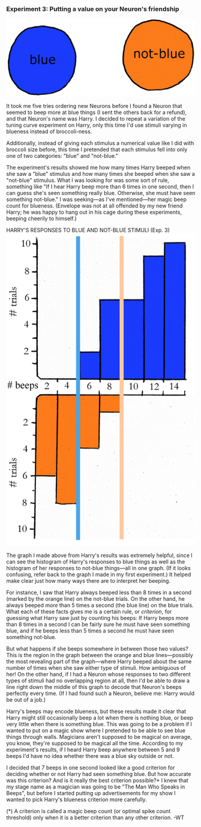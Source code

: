 ### Experiment 3: Putting a value on your Neuron's friendship

<img id="im-14" src="images/14.jpeg">

It took me five tries ordering new Neurons before I found a Neuron that seemed to beep more at blue things (I sent the others back for a refund), and that Neuron's name was Harry. I decided to repeat a variation of the tuning curve experiment on Harry, only this time I'd use stimuli varying in blueness instead of broccoli-ness.

Additionally, instead of giving each stimulus a numerical value like I did with broccoli size before, this time I pretended that each stimulus fell into only one of two categories: "blue" and "not-blue."

The experiment's results showed me how many times Harry beeped when she saw a "blue" stimulus and how many times she beeped when she saw a "not-blue" stimulus. What I was looking for was some sort of rule, something like "If I hear Harry beep more than 6 times in one second, then I can guess she's seen something really blue. Otherwise, she must have seen something not-blue." I was seeking&mdash;as I've mentioned&mdash;her magic beep count for blueness. (Envelope was not at all offended by my new friend Harry; he was happy to hang out in his cage during these experiments, beeping cheerily to himself.)

<span class="graph-title">HARRY'S RESPONSES TO BLUE AND NOT-BLUE STIMULI (Exp. 3)</span>
<img id="im-15" src="images/15.jpeg">

The graph I made above from Harry's results was extremely helpful, since I can see the histogram of Harry's responses to blue things as well as the histogram of her responses to not-blue things&mdash;all in one graph. (If it looks confusing, refer back to the graph I made in my first experiment.) It helped make clear just how many ways there are to interpret her beeping.

For instance, I saw that Harry always beeped less than 8 times in a second (marked by the orange line) on the not-blue trials. On the other hand, he always beeped _more_ than 5 times a second (the blue line) on the blue trials. What each of these facts gives me is a certain rule, or _criterion_, for guessing what Harry saw just by counting his beeps: If Harry beeps more than 8 times in a second I can be fairly sure he must have seen something blue, and if he beeps less than 5 times a second he must have seen something not-blue.

But what happens if she beeps somewhere in between those two values? This is the region in the graph between the orange and blue lines&mdash;possibly the most revealing part of the graph&mdash;where Harry beeped about the same number of times when she saw either type of stimuli. How ambiguous of her! On the other hand, if I had a Neuron whose responses to two different types of stimuli had no overlapping region at all, then I'd be able to draw a line right down the middle of this graph to decode that Neuron's beeps perfectly every time. (If I had found such a Neuron, believe me: Harry would be out of a job.)

Harry's beeps may encode blueness, but these results made it clear that Harry might still occasionally beep a lot when there is nothing blue, or beep very little when there is something blue. This was going to be a problem if I wanted to put on a magic show where I pretended to be able to see blue things through walls. Magicians aren't supposed to be magical on average, you know, they're supposed to be magical all the time. According to my experiment's results, if I heard Harry beep anywhere between 5 and 9 beeps I'd have no idea whether there was a blue sky outside or not.

I decided that 7 beeps in one second looked like a good criterion for deciding whether or not Harry had seen something blue. But how accurate was this criterion? And is it really the best criterion possible?* I knew that my stage name as a magician was going to be "The Man Who Speaks in Beeps", but before I started putting up advertisements for my show I wanted to pick Harry's blueness criterion more carefully.

<p class="ed-note">
(*) A criterion is called a magic beep count (or optimal spike count threshold) only when it is a better criterion than any other criterion. -WT
</p>
